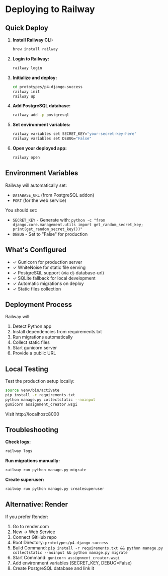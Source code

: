# Deploying to Railway

## Quick Deploy

1. **Install Railway CLI:**
   ```bash
   brew install railway
   ```

2. **Login to Railway:**
   ```bash
   railway login
   ```

3. **Initialize and deploy:**
   ```bash
   cd prototypes/p4-django-success
   railway init
   railway up
   ```

4. **Add PostgreSQL database:**
   ```bash
   railway add -p postgresql
   ```

5. **Set environment variables:**
   ```bash
   railway variables set SECRET_KEY="your-secret-key-here"
   railway variables set DEBUG="False"
   ```

6. **Open your deployed app:**
   ```bash
   railway open
   ```

## Environment Variables

Railway will automatically set:
- `DATABASE_URL` (from PostgreSQL addon)
- `PORT` (for the web service)

You should set:
- `SECRET_KEY` - Generate with: `python -c "from django.core.management.utils import get_random_secret_key; print(get_random_secret_key())"`
- `DEBUG` - Set to "False" for production

## What's Configured

- ✓ Gunicorn for production server
- ✓ WhiteNoise for static file serving
- ✓ PostgreSQL support (via dj-database-url)
- ✓ SQLite fallback for local development
- ✓ Automatic migrations on deploy
- ✓ Static files collection

## Deployment Process

Railway will:
1. Detect Python app
2. Install dependencies from requirements.txt
3. Run migrations automatically
4. Collect static files
5. Start gunicorn server
6. Provide a public URL

## Local Testing

Test the production setup locally:
```bash
source venv/bin/activate
pip install -r requirements.txt
python manage.py collectstatic --noinput
gunicorn assignment_creator.wsgi
```

Visit http://localhost:8000

## Troubleshooting

**Check logs:**
```bash
railway logs
```

**Run migrations manually:**
```bash
railway run python manage.py migrate
```

**Create superuser:**
```bash
railway run python manage.py createsuperuser
```

## Alternative: Render

If you prefer Render:
1. Go to render.com
2. New → Web Service
3. Connect GitHub repo
4. Root Directory: `prototypes/p4-django-success`
5. Build Command: `pip install -r requirements.txt && python manage.py collectstatic --noinput && python manage.py migrate`
6. Start Command: `gunicorn assignment_creator.wsgi`
7. Add environment variables (SECRET_KEY, DEBUG=False)
8. Create PostgreSQL database and link it

